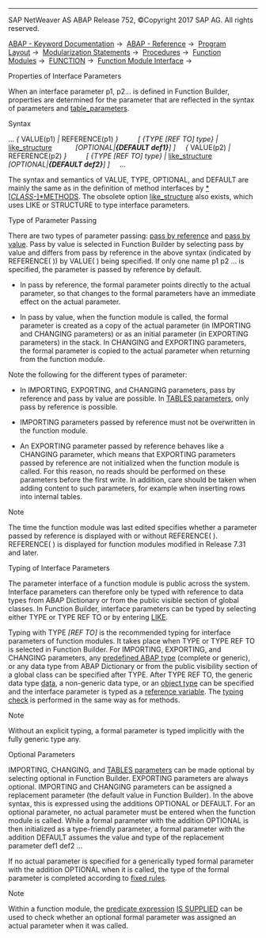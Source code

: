   

* * *

SAP NetWeaver AS ABAP Release 752, ©Copyright 2017 SAP AG. All rights reserved.

[ABAP - Keyword Documentation](javascript:call_link\('abenabap.htm'\)) →  [ABAP - Reference](javascript:call_link\('abenabap_reference.htm'\)) →  [Program Layout](javascript:call_link\('abenabap_program_layout.htm'\)) →  [Modularization Statements](javascript:call_link\('abenabap_language_modularization.htm'\)) →  [Procedures](javascript:call_link\('abenabap_language_procedures.htm'\)) →  [Function Modules](javascript:call_link\('abenabap_functions.htm'\)) →  [FUNCTION](javascript:call_link\('abapfunction.htm'\)) →  [Function Module Interface](javascript:call_link\('abenfunction.htm'\)) → 

Properties of Interface Parameters

When an interface parameter p1, p2... is defined in Function Builder, properties are determined for the parameter that are reflected in the syntax of parameters and [table\_parameters](javascript:call_link\('abaptables_parameters_obsolete.htm'\)).

Syntax

... *{* VALUE(p1) *|* REFERENCE(p1) *}*
         *\[* *{*TYPE *\[*REF TO*\]* type*}* *|* [like\_structure](javascript:call_link\('abapfunction_typing_obsolete.htm'\))
           *\[*OPTIONAL*|**{*DEFAULT def1*}**\]* *\]*
    *{* VALUE(p2) *|* REFERENCE(p2) *}*
         *\[* *{*TYPE *\[*REF TO*\]* type*}* *|* [like\_structure](javascript:call_link\('abapfunction_typing_obsolete.htm'\))
           *\[*OPTIONAL*|**{*DEFAULT def2*}**\]* *\]*
    ...

The syntax and semantics of VALUE, TYPE, OPTIONAL, and DEFAULT are mainly the same as in the definition of method interfaces by [*\[*CLASS-*\]*METHODS](javascript:call_link\('abapmethods_parameters.htm'\)). The obsolete option [like\_structure](javascript:call_link\('abapfunction_typing_obsolete.htm'\)) also exists, which uses LIKE or STRUCTURE to type interface parameters.

Type of Parameter Passing

There are two types of parameter passing: [pass by reference](javascript:call_link\('abenpass_by_reference_glosry.htm'\) "Glossary Entry") and [pass by value](javascript:call_link\('abenpass_by_value_glosry.htm'\) "Glossary Entry"). Pass by value is selected in Function Builder by selecting pass by value and differs from pass by reference in the above syntax (indicated by REFERENCE( )) by VALUE( ) being specified. If only one name p1 p2 ... is specified, the parameter is passed by reference by default.

-   In pass by reference, the formal parameter points directly to the actual parameter, so that changes to the formal parameters have an immediate effect on the actual parameter.

-   In pass by value, when the function module is called, the formal parameter is created as a copy of the actual parameter (in IMPORTING and CHANGING parameters) or as an initial parameter (in EXPORTING parameters) in the stack. In CHANGING and EXPORTING parameters, the formal parameter is copied to the actual parameter when returning from the function module.

Note the following for the different types of parameter:

-   In IMPORTING, EXPORTING, and CHANGING parameters, pass by reference and pass by value are possible. In [TABLES parameters](javascript:call_link\('abaptables_parameters_obsolete.htm'\)), only pass by reference is possible.

-   IMPORTING parameters passed by reference must not be overwritten in the function module.

-   An EXPORTING parameter passed by reference behaves like a CHANGING parameter, which means that EXPORTING parameters passed by reference are not initialized when the function module is called. For this reason, no reads should be performed on these parameters before the first write. In addition, care should be taken when adding content to such parameters, for example when inserting rows into internal tables.

Note

The time the function module was last edited specifies whether a parameter passed by reference is displayed with or without REFERENCE( ). REFERENCE( ) is displayed for function modules modified in Release 7.31 and later.

Typing of Interface Parameters

The parameter interface of a function module is public across the system. Interface parameters can therefore only be typed with reference to data types from ABAP Dictionary or from the public visible section of global classes. In Function Builder, interface parameters can be typed by selecting either TYPE or TYPE REF TO or by entering [LIKE](javascript:call_link\('abapfunction_typing_obsolete.htm'\)).

Typing with TYPE *\[*REF TO*\]* is the recommended typing for interface parameters of function modules. It takes place when TYPE or TYPE REF TO is selected in Function Builder. For IMPORTING, EXPORTING, and CHANGING parameters, any [predefined ABAP type](javascript:call_link\('abenbuilt_in_types.htm'\)) (complete or generic), or any data type from ABAP Dictionary or from the public visibility section of a global class can be specified after TYPE. After TYPE REF TO, the generic data type [data](javascript:call_link\('abenbuilt_in_types_generic.htm'\)), a non-generic data type, or an [object type](javascript:call_link\('abenobject_type_glosry.htm'\) "Glossary Entry") can be specified and the interface parameter is typed as a [reference variable](javascript:call_link\('abenreference_variable_glosry.htm'\) "Glossary Entry"). The [typing check](javascript:call_link\('abentyping_check.htm'\)) is performed in the same way as for methods.

Note

Without an explicit typing, a formal parameter is typed implicitly with the fully generic type any.

Optional Parameters

IMPORTING, CHANGING, and [TABLES parameters](javascript:call_link\('abaptables_parameters_obsolete.htm'\)) can be made optional by selecting optional in Function Builder. EXPORTING parameters are always optional. IMPORTING and CHANGING parameters can be assigned a replacement parameter (the default value in Function Builder). In the above syntax, this is expressed using the additions OPTIONAL or DEFAULT. For an optional parameter, no actual parameter must be entered when the function module is called. While a formal parameter with the addition OPTIONAL is then initialized as a type-friendly parameter, a formal parameter with the addition DEFAULT assumes the value and type of the replacement parameter def1 def2 ...

If no actual parameter is specified for a generically typed formal parameter with the addition OPTIONAL when it is called, the type of the formal parameter is completed according to [fixed rules](javascript:call_link\('abentyping_generic.htm'\)).

Note

Within a function module, the [predicate expression](javascript:call_link\('abenpredicate_expression_glosry.htm'\) "Glossary Entry") [IS SUPPLIED](javascript:call_link\('abenlogexp_supplied.htm'\)) can be used to check whether an optional formal parameter was assigned an actual parameter when it was called.